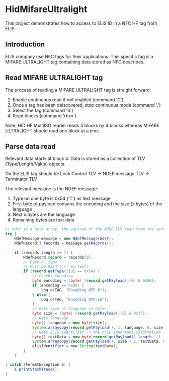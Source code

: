 # HidMifareUltralight
This project demonstrates how to access to ELIS ID in a NFC HF tag from ELIS.

Introduction
------------
ELIS company use NFC tags for their applications. This specific tag is a MIFARE ULTRALIGHT tag containing data stored as NFC describes.

Read MIFARE ULTRALIGHT tag
--------------------------

The process of reading a MIFARE ULTRALIGHT tag is straight forward:

1. Enable continuous read if not enabled (command 'C')
2. Once a tag has been deiscovered, stop continuous mode (command '.')
3. Select the tag (command 'S')
4. Read blocks (command 'rbxx')

Note: HID HF MultiISO reader reads 4 blocks by 4 blocks whereas MIFARE ULTRALIGHT should read one block at a time.

Parse data read
---------------

Relevant data starts at block 4. Data is stored as a collection of TLV (Type/Length/Value) objects. 

On the ELIS tag should be Lock Control TLV -> NDEF message TLV -> Terminator TLV

The relevant message is the NDEF message:

1. Type on one byte is 0x54 ('T') as text message
2. First byte of payload contains the encoding and the size (x bytes) of the language
3. Next x bytes are the language
4. Remaining bytes are  text data

```java
// ndef is a byte array, the payload of the NDEF TLV read from the card
try {
    NdefMessage message = new NdefMessage(ndef);
    NdefRecord[] records = message.getRecords();
    
    if (records.length >= 1) {
        NdefRecord record = records[0];
        // Byte 0: type
        // Must be 0x54 ('T' as text)
        if (record.getType()[0] == 0x54) {
            // Checks encoding
            byte encoding = (byte) (record.getPayload()[0] & 0x80);
            if (encoding == 0x00) {
                Log.d(TAG, "Encoding UTF-8");
            } else {
                Log.d(TAG, "Encoding UTF-16");
            }
            // Gets size of language in bytes
            byte size = (byte) (record.getPayload()[0] & 0x7F);            
            // Gets language
            byte[] language = new byte[size];
            System.arraycopy(record.getPayload(), 1, language, 0, size);            
            // Gets ELIS identifier -> the only important information
            byte[] textData = new byte[record.getPayload().length - 1 - size];
            System.arraycopy(record.getPayload(), size + 1, textData, 0, textData.length);
            elisIdentifier = new String(textData);            
        }
    }

} catch (FormatException e) {
    e.printStackTrace();
}
```
